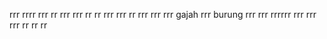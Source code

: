 rrr
rrrr
rrr
rr
rrr
rrr
rr
rr
rrr
rrr
rr
rrr
rrr
rrr
gajah
rrr
burung
rrr
rrr
rrrrrr
rrr
rrr
rrr
rr
rr
rr
